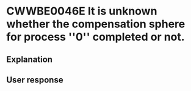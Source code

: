 # CWWBE0046E It is unknown whether the compensation sphere for process ''0'' completed or not.

## Explanation

## User response